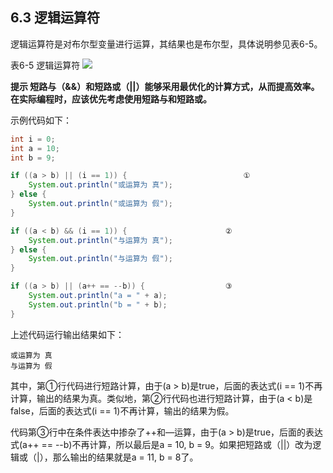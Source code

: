 ## 6.3 逻辑运算符

逻辑运算符是对布尔型变量进行运算，其结果也是布尔型，具体说明参见表6-5。

表6-5 逻辑运算符
![](./assets/表6-5.jpg)

**提示 短路与（&amp;&amp;）和短路或（||）能够采用最优化的计算方式，从而提高效率。在实际编程时，应该优先考虑使用短路与和短路或。**

示例代码如下：

```java
int i = 0;
int a = 10;
int b = 9;

if ((a > b) || (i == 1)) { 							①
	System.out.println("或运算为 真");
} else {
	System.out.println("或运算为 假");
}

if ((a < b) && (i == 1)) {    					②
	System.out.println("与运算为 真");
} else {
	System.out.println("与运算为 假");
}

if ((a > b) || (a++ == --b)) {					③
	System.out.println("a = " + a);
	System.out.println("b = " + b);
}
```


上述代码运行输出结果如下：

	或运算为 真
	与运算为 假
	
其中，第①行代码进行短路计算，由于(a &gt; b)是true，后面的表达式(i == 1)不再计算，输出的结果为真。类似地，第②行代码也进行短路计算，由于(a &lt; b)是false，后面的表达式(i == 1)不再计算，输出的结果为假。

代码第③行中在条件表达中掺杂了++和—运算，由于(a &gt; b)是true，后面的表达式(a++ == --b)不再计算，所以最后是a = 10, b = 9。如果把短路或（||）改为逻辑或（|），那么输出的结果就是a = 11, b = 8了。